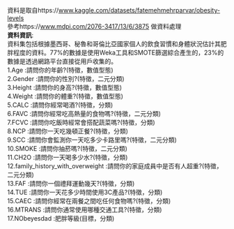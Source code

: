 資料是取自https://www.kaggle.com/datasets/fatemehmehrparvar/obesity-levels  
參考https://www.mdpi.com/2076-3417/13/6/3875 做資料處理  
__資料資訊__:  
資料集包括根據墨西哥、秘魯和哥倫比亞國家個人的飲食習慣和身體狀況估計其肥胖程度的資料。77%的數據是使用Weka工具和SMOTE篩選綜合產生的，23%的數據是透過網路平台直接從用戶收集的。  
1.Age :請問你的年齡?(特徵，數值型態)  
2.Gender :請問你的性別?(特徵，二元分類)  
3.Height :請問你的身高?(特徵，數值型態)  
4.Weight :請問你的體重?(特徵，數值型態)  
5.CALC :請問你經常喝酒?(特徵，分類)  
6.FAVC :請問你經常吃高熱量的食物嗎?(特徵，二元分類)  
7.FCVC :請問你吃飯時經常會搭配蔬菜嗎?(特徵，分類)  
8.NCP :請問你一天吃幾頓正餐?(特徵，分類)  
9.SCC :請問你會監測你一天吃多少卡路里嗎?(特徵，二元分類)  
10.SMOKE :請問你抽菸嗎?(特徵，二元分類)  
11.CH2O :請問你一天喝多少水?(特徵，分類)  
12.family_history_with_overweight :請問你的家庭成員中是否有人超重?(特徵，二元分類)  
13.FAF :請問你一個禮拜運動幾天?(特徵，分類)  
14.TUE :請問你一天花多少時間使用3C產品?(特徵，分類)  
15.CAEC :請問你經常在兩餐之間吃任何食物嗎?(特徵，分類)  
16.MTRANS :請問你通常使用哪種交通工具?(特徵，分類)  
17.NObeyesdad :肥胖等級(目標，分類)  
